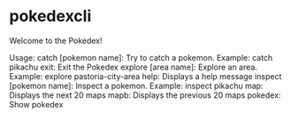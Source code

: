 # pokedexcli

Welcome to the Pokedex!

Usage:
catch [pokemon name]: Try to catch a pokemon. Example: catch pikachu
exit: Exit the Pokedex
explore [area name]: Explore an area. Example: explore pastoria-city-area
help: Displays a help message
inspect [pokemon name]: Inspect a pokemon. Example: inspect pikachu
map: Displays the next 20 maps
mapb: Displays the previous 20 maps
pokedex: Show pokedex
